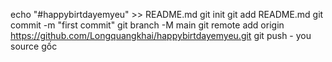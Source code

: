 echo "#happybirtdayemyeu" >> README.md 
git init 
git add README.md 
git commit -m "first commit" 
git branch -M main 
git remote add origin https://github.com/Longquangkhai/happybirtdayemyeu.git
 git push - you source gốc